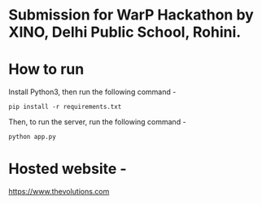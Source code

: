 # Submission for WarP Hackathon by XINO, Delhi Public School, Rohini.

# How to run
Install Python3, then run the following command - 

```pip install -r requirements.txt```

Then, to run the server, run the following command - 

```python app.py```

# Hosted website - 
https://www.thevolutions.com
